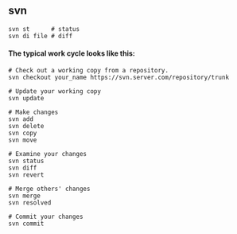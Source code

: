 svn
-

````
svn st      # status
svn di file # diff
````

#### The typical work cycle looks like this:

````
# Check out a working copy from a repository.
svn checkout your_name https://svn.server.com/repository/trunk

# Update your working copy
svn update

# Make changes
svn add
svn delete
svn copy
svn move

# Examine your changes
svn status
svn diff
svn revert

# Merge others' changes
svn merge
svn resolved

# Commit your changes
svn commit
````
